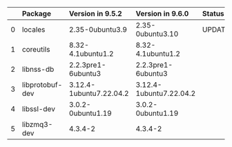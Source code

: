 <!-- markdown-link-check-disable -->

|    | Package         | Version in 9.5.2        | Version in 9.6.0        | Status   |
|---:|:----------------|:------------------------|:------------------------|:---------|
|  0 | locales         | 2.35-0ubuntu3.9         | 2.35-0ubuntu3.10        | UPDATED  |
|  1 | coreutils       | 8.32-4.1ubuntu1.2       | 8.32-4.1ubuntu1.2       |          |
|  2 | libnss-db       | 2.2.3pre1-6ubuntu3      | 2.2.3pre1-6ubuntu3      |          |
|  3 | libprotobuf-dev | 3.12.4-1ubuntu7.22.04.2 | 3.12.4-1ubuntu7.22.04.2 |          |
|  4 | libssl-dev      | 3.0.2-0ubuntu1.19       | 3.0.2-0ubuntu1.19       |          |
|  5 | libzmq3-dev     | 4.3.4-2                 | 4.3.4-2                 |          |